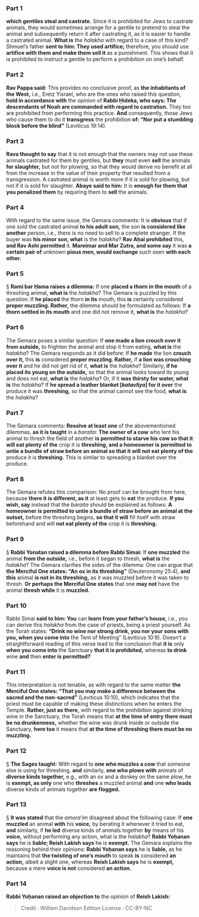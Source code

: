 
### Part 1
<b>which gentiles steal and castrate.</b> Since it is prohibited for Jews to castrate animals, they would sometimes arrange for a gentile to pretend to steal the animal and subsequently return it after castrating it, as it is easier to handle a castrated animal. <b>What is</b> the <i>halakha</i> with regard to a case of this kind? Shmuel’s father <b>sent to him: They used artifice;</b> therefore, you should use <b>artifice with them and make them sell it</b> as a punishment. This shows that it is prohibited to instruct a gentile to perform a prohibition on one’s behalf.

### Part 2
<b>Rav Pappa said:</b> This provides no conclusive proof, as <b>the inhabitants of the West,</b> i.e., Eretz Yisrael, who are the ones who raised this question, <b>hold in accordance with</b> the opinion of <b>Rabbi Ḥideka, who says: The descendants of Noah are commanded with regard to castration.</b> They too are prohibited from performing this practice. <b>And</b> consequently, those Jews who cause them to do it <b>transgress</b> the prohibition <b>of: “Nor put a stumbling block before the blind”</b> (Leviticus 19:14).

### Part 3
<b>Rava thought to say</b> that it is not enough that the owners may not use these animals castrated for them by gentiles, but <b>they</b> must even <b>sell</b> the animals <b>for slaughter,</b> but not for plowing, so that they would derive no benefit at all from the increase in the value of their property that resulted from a transgression. A castrated animal is worth more if it is sold for plowing, but not if it is sold for slaughter. <b>Abaye said to him:</b> It is <b>enough for them that you penalized them</b> by requiring them to <b>sell</b> the animals.

### Part 4
With regard to the same issue, the Gemara comments: It is <b>obvious</b> that if one sold the castrated animal <b>to his adult son,</b> the son <b>is considered like another</b> person, i.e., there is no need to sell to a complete stranger. If the buyer was <b>his minor son, what</b> is the <i>halakha</i>? <b>Rav Aḥai prohibited</b> this, <b>and Rav Ashi permitted</b> it. <b>Mareimar and Mar Zutra, and some say</b> it was <b>a certain pair of</b> unknown <b>pious men, would exchange</b> such oxen <b>with each other.</b>

### Part 5
§ <b>Rami bar Ḥama raises a dilemma:</b> If one <b>placed a thorn in the mouth</b> of a threshing animal, <b>what is</b> the <i>halakha</i>? The Gemara is puzzled by this question: If <b>he placed</b> the thorn <b>in its</b> mouth, this <b>is</b> certainly considered <b>proper muzzling. Rather,</b> the dilemma should be formulated as follows: If <b>a thorn settled in its mouth</b> and one did not remove it, <b>what is</b> the <i>halakha</i>?

### Part 6
The Gemara poses a similar question: If <b>one made a lion crouch over it from outside,</b> to frighten the animal and stop it from eating, <b>what is</b> the <i>halakha</i>? The Gemara responds as it did before: If <b>he made</b> the lion <b>crouch over it,</b> this <b>is</b> considered <b>proper muzzling. Rather,</b> if <b>a lion was crouching over it</b> and he did not get rid of it, <b>what is</b> the <i>halakha</i>? Similarly, <b>if he placed its young on the outside,</b> so that the animal looks toward its young and does not eat, <b>what is</b> the <i>halakha</i>? Or, if it <b>was thirsty for water, what is</b> the <i>halakha</i>? If <b>he spread a leather blanket [<i>katavliya</i>] for it over</b> the produce it was <b>threshing,</b> so that the animal cannot see the food, <b>what is</b> the <i>halakha</i>?

### Part 7
The Gemara comments: <b>Resolve at least one</b> of the abovementioned dilemmas, <b>as it is taught</b> in a <i>baraita</i>: <b>The owner of a cow</b> who lent his animal to thresh the field of another <b>is permitted to starve his cow so that it will eat plenty of the</b> crop it is <b>threshing, and a homeowner is permitted to untie a bundle of straw before an animal so that it will not eat plenty of the</b> produce it is <b>threshing.</b> This is similar to spreading a blanket over the produce.

### Part 8
The Gemara refutes this comparison: No proof can be brought from here, because <b>there it is different, as it</b> at least gets to <b>eat</b> the produce. <b>If you wish, say</b> instead that the <i>baraita</i> should be explained as follows: <b>A homeowner is permitted to untie a bundle of straw before an animal at the outset,</b> before the threshing begins, <b>so that it will</b> fill itself with straw beforehand and will <b>not eat plenty of the</b> crop it is <b>threshing.</b>

### Part 9
§ <b>Rabbi Yonatan raised a dilemma before Rabbi Simai:</b> If <b>one muzzled</b> the animal <b>from the outside,</b> i.e., before it began to thresh, <b>what is</b> the <i>halakha</i>? The Gemara clarifies the sides of the dilemma: One can argue that <b>the Merciful One states: “An ox in its threshing”</b> (Deuteronomy 25:4), <b>and this</b> animal <b>is not in its threshing,</b> as it was muzzled before it was taken to thresh. <b>Or perhaps the Merciful One states</b> that one <b>may not</b> have the animal <b>thresh while</b> it is <b>muzzled.</b>

### Part 10
Rabbi Simai <b>said to him: You</b> can <b>learn from your father’s house,</b> i.e., you can derive this <i>halakha</i> from the case of priests, being a priest yourself. As the Torah states: <b>“Drink no wine nor strong drink, you nor your sons with you, when you come into</b> the Tent of Meeting” (Leviticus 10:9). Doesn’t a straightforward reading of this verse lead to the conclusion that <b>it is</b> only <b>when you come into</b> the Sanctuary <b>that it is prohibited,</b> whereas <b>to drink</b> wine <b>and</b> then <b>enter is permitted?</b>

### Part 11
This interpretation is not tenable, as with regard to the same matter <b>the Merciful One states: “That you may make a difference between the sacred and the non-sacred”</b> (Leviticus 10:10), which indicates that the priest must be capable of making these distinctions when he enters the Temple. <b>Rather, just as there,</b> with regard to the prohibition against drinking wine in the Sanctuary, the Torah means that <b>at the time of entry there must be no drunkenness,</b> whether the wine was drunk inside or outside the Sanctuary, <b>here too</b> it means that <b>at the time of threshing there must be no muzzling.</b>

### Part 12
§ <b>The Sages taught:</b> With regard to <b>one who muzzles a cow</b> that someone else is using for threshing, <b>and</b> similarly, <b>one who plows with</b> animals of <b>diverse kinds together,</b> e.g., with an ox and a donkey on the same plow, he is <b>exempt, as only</b> one who <b>threshes</b> a muzzled animal <b>and</b> one <b>who leads</b> diverse kinds of animals together <b>are flogged.</b>

### Part 13
§ <b>It was stated</b> that the <i>amora’im</i> disagreed about the following case: If <b>one muzzled</b> an animal <b>with</b> his <b>voice,</b> by berating it whenever it tried to eat, <b>and</b> similarly, if <b>he led</b> diverse kinds of animals together <b>by</b> means of his <b>voice,</b> without performing any action, what is the <i>halakha</i>? <b>Rabbi Yoḥanan says</b> he is <b>liable; Reish Lakish says</b> he is <b>exempt.</b> The Gemara explains the reasoning behind their opinions: <b>Rabbi Yoḥanan says</b> he is <b>liable,</b> as he maintains that <b>the twisting of one’s mouth</b> to speak <b>is</b> considered <b>an action,</b> albeit a slight one, whereas <b>Reish Lakish says</b> he is <b>exempt,</b> because a mere <b>voice is not</b> considered <b>an action.</b>

### Part 14
<b>Rabbi Yoḥanan raised an objection to</b> the opinion of <b>Reish Lakish:</b>

>Credit : William Davidson Edition
>License : CC-BY-NC